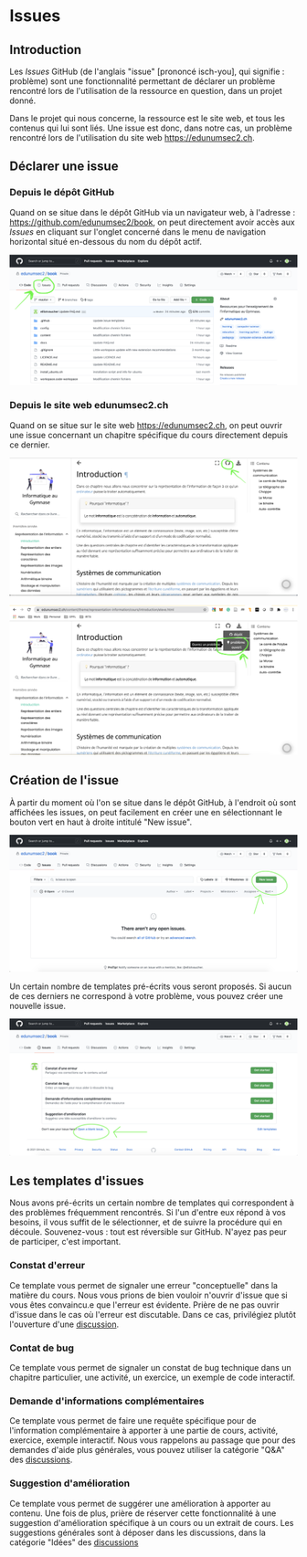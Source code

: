 # Issues

## Introduction 

Les *Issues* GitHub (de l'anglais "issue" [prononcé isch-you], qui signifie : problème) sont une fonctionnalité permettant de déclarer un problème rencontré lors de l'utilisation de la ressource en question, dans un projet donné. 

Dans le projet qui nous concerne, la ressource est le site web, et tous les contenus qui lui sont liés. Une issue est donc, dans notre cas, un problème rencontré lors de l'utilisation du site web https://edunumsec2.ch. 

## Déclarer une issue

### Depuis le dépôt GitHub

Quand on se situe dans le dépôt GitHub via un navigateur web, à l'adresse : https://github.com/edunumsec2/book, on peut directement avoir accès aux *Issues* en cliquant sur l'onglet concerné dans le menu de navigation horizontal situé en-dessous du nom du dépôt actif. 

![img](media/issues.png)

### Depuis le site web edunumsec2.ch

Quand on se situe sur le site web https://edunumsec2.ch, on peut ouvrir une issue concernant un chapitre spécifique du cours directement depuis ce dernier. 

![img](media/issue1.png)

![img](media/issue2.png)

## Création de l'issue

À partir du moment où l'on se situe dans le dépôt GitHub, à l'endroit où sont affichées les issues, on peut facilement en créer une en sélectionnant le bouton vert en haut à droite intitulé "New issue". 

![img](media/newissue.png)

Un certain nombre de templates pré-écrits vous seront proposés. Si aucun de ces derniers ne correspond à votre problème, vous pouvez créer une nouvelle issue. 

![img](media/newissue1.png)

## Les templates d'issues

Nous avons pré-écrits un certain nombre de templates qui correspondent à des problèmes fréquemment rencontrés. Si l'un d'entre eux répond à vos besoins, il vous suffit de le sélectionner, et de suivre la procédure qui en découle. Souvenez-vous : tout est réversible sur GitHub. N'ayez pas peur de participer, c'est important. 

### Constat d'erreur

Ce template vous permet de signaler une erreur "conceptuelle" dans la matière du cours. Nous vous prions de bien vouloir n'ouvrir d'issue que si vous êtes convaincu.e que l'erreur est évidente. Prière de ne pas ouvrir d'issue dans le cas où l'erreur est discutable. Dans ce cas, privilégiez plutôt l'ouverture d'une [discussion](https://github.com/edunumsec2/book/discussions). 


### Contat de bug

Ce template vous permet de signaler un constat de bug technique dans un chapitre particulier, une activité, un exercice, un exemple de code interactif. 

### Demande d'informations complémentaires

Ce template vous permet de faire une requête spécifique pour de l'information complémentaire à apporter à une partie de cours, activité, exercice, exemple interactif. Nous vous rappelons au passage que pour des demandes d'aide plus générales, vous pouvez utiliser la catégorie "Q&A" des [discussions](https://github.com/edunumsec2/book/discussions/categories/q-a). 

### Suggestion d'amélioration

Ce template vous permet de suggérer une amélioration à apporter au contenu. Une fois de plus, prière de réserver cette fonctionnalité à une suggestion d'amélioration spécifique à un cours ou un extrait de cours. Les suggestions générales sont à déposer dans les discussions, dans la catégorie "Idées" des [discussions](https://github.com/edunumsec2/book/discussions/categories/id%C3%A9es)

